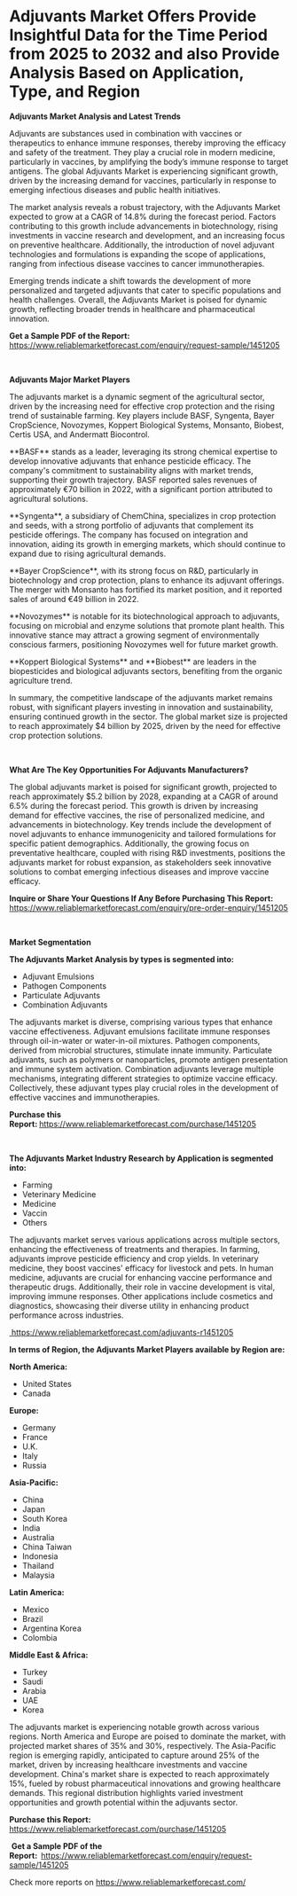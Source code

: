 <p><h1>Adjuvants Market Offers Provide Insightful Data for the Time Period from 2025 to 2032 and also Provide Analysis Based on Application, Type, and Region</h1></p><p><strong>Adjuvants Market Analysis and Latest Trends</strong></p>
<p><p>Adjuvants are substances used in combination with vaccines or therapeutics to enhance immune responses, thereby improving the efficacy and safety of the treatment. They play a crucial role in modern medicine, particularly in vaccines, by amplifying the body’s immune response to target antigens. The global Adjuvants Market is experiencing significant growth, driven by the increasing demand for vaccines, particularly in response to emerging infectious diseases and public health initiatives.</p><p>The market analysis reveals a robust trajectory, with the Adjuvants Market expected to grow at a CAGR of 14.8% during the forecast period. Factors contributing to this growth include advancements in biotechnology, rising investments in vaccine research and development, and an increasing focus on preventive healthcare. Additionally, the introduction of novel adjuvant technologies and formulations is expanding the scope of applications, ranging from infectious disease vaccines to cancer immunotherapies.</p><p>Emerging trends indicate a shift towards the development of more personalized and targeted adjuvants that cater to specific populations and health challenges. Overall, the Adjuvants Market is poised for dynamic growth, reflecting broader trends in healthcare and pharmaceutical innovation.</p></p>
<p><strong>Get a Sample PDF of the Report:&nbsp;</strong> <a href="https://www.reliablemarketforecast.com/enquiry/request-sample/1451205?utm_campaign=2949&utm_medium=2&utm_source=Github&utm_content=ia&utm_term=02042025&utm_id=adjuvants">https://www.reliablemarketforecast.com/enquiry/request-sample/1451205</a></p>
<p>&nbsp;</p>
<p><strong>Adjuvants Major Market Players</strong></p>
<p><p>The adjuvants market is a dynamic segment of the agricultural sector, driven by the increasing need for effective crop protection and the rising trend of sustainable farming. Key players include BASF, Syngenta, Bayer CropScience, Novozymes, Koppert Biological Systems, Monsanto, Biobest, Certis USA, and Andermatt Biocontrol.</p><p>**BASF** stands as a leader, leveraging its strong chemical expertise to develop innovative adjuvants that enhance pesticide efficacy. The company's commitment to sustainability aligns with market trends, supporting their growth trajectory. BASF reported sales revenues of approximately €70 billion in 2022, with a significant portion attributed to agricultural solutions.</p><p>**Syngenta**, a subsidiary of ChemChina, specializes in crop protection and seeds, with a strong portfolio of adjuvants that complement its pesticide offerings. The company has focused on integration and innovation, aiding its growth in emerging markets, which should continue to expand due to rising agricultural demands.</p><p>**Bayer CropScience**, with its strong focus on R&D, particularly in biotechnology and crop protection, plans to enhance its adjuvant offerings. The merger with Monsanto has fortified its market position, and it reported sales of around €49 billion in 2022.</p><p>**Novozymes** is notable for its biotechnological approach to adjuvants, focusing on microbial and enzyme solutions that promote plant health. This innovative stance may attract a growing segment of environmentally conscious farmers, positioning Novozymes well for future market growth.</p><p>**Koppert Biological Systems** and **Biobest** are leaders in the biopesticides and biological adjuvants sectors, benefiting from the organic agriculture trend.</p><p>In summary, the competitive landscape of the adjuvants market remains robust, with significant players investing in innovation and sustainability, ensuring continued growth in the sector. The global market size is projected to reach approximately $4 billion by 2025, driven by the need for effective crop protection solutions.</p></p>
<p>&nbsp;</p>
<p><strong>What Are The Key Opportunities For Adjuvants Manufacturers?</strong></p>
<p><p>The global adjuvants market is poised for significant growth, projected to reach approximately $5.2 billion by 2028, expanding at a CAGR of around 6.5% during the forecast period. This growth is driven by increasing demand for effective vaccines, the rise of personalized medicine, and advancements in biotechnology. Key trends include the development of novel adjuvants to enhance immunogenicity and tailored formulations for specific patient demographics. Additionally, the growing focus on preventative healthcare, coupled with rising R&D investments, positions the adjuvants market for robust expansion, as stakeholders seek innovative solutions to combat emerging infectious diseases and improve vaccine efficacy.</p></p>
<p><strong>Inquire or Share Your Questions If Any Before Purchasing This Report:</strong> <a href="https://www.reliablemarketforecast.com/enquiry/pre-order-enquiry/1451205?utm_campaign=2949&utm_medium=2&utm_source=Github&utm_content=ia&utm_term=02042025&utm_id=adjuvants">https://www.reliablemarketforecast.com/enquiry/pre-order-enquiry/1451205</a></p>
<p>&nbsp;</p>
<p><strong>Market Segmentation</strong></p>
<p><strong>The Adjuvants Market Analysis by types is segmented into:</strong></p>
<p><ul><li>Adjuvant Emulsions</li><li>Pathogen Components</li><li>Particulate Adjuvants</li><li>Combination Adjuvants</li></ul></p>
<p><p>The adjuvants market is diverse, comprising various types that enhance vaccine effectiveness. Adjuvant emulsions facilitate immune responses through oil-in-water or water-in-oil mixtures. Pathogen components, derived from microbial structures, stimulate innate immunity. Particulate adjuvants, such as polymers or nanoparticles, promote antigen presentation and immune system activation. Combination adjuvants leverage multiple mechanisms, integrating different strategies to optimize vaccine efficacy. Collectively, these adjuvant types play crucial roles in the development of effective vaccines and immunotherapies.</p></p>
<p><strong>Purchase this Report:&nbsp;</strong><a href="https://www.reliablemarketforecast.com/purchase/1451205?utm_campaign=2949&utm_medium=2&utm_source=Github&utm_content=ia&utm_term=02042025&utm_id=adjuvants">https://www.reliablemarketforecast.com/purchase/1451205</a></p>
<p>&nbsp;</p>
<p><strong>The Adjuvants Market Industry Research by Application is segmented into:</strong></p>
<p><ul><li>Farming</li><li>Veterinary Medicine</li><li>Medicine</li><li>Vaccin</li><li>Others</li></ul></p>
<p><p>The adjuvants market serves various applications across multiple sectors, enhancing the effectiveness of treatments and therapies. In farming, adjuvants improve pesticide efficiency and crop yields. In veterinary medicine, they boost vaccines' efficacy for livestock and pets. In human medicine, adjuvants are crucial for enhancing vaccine performance and therapeutic drugs. Additionally, their role in vaccine development is vital, improving immune responses. Other applications include cosmetics and diagnostics, showcasing their diverse utility in enhancing product performance across industries.</p></p>
<p><a href="https://www.reliablemarketforecast.com/adjuvants-r1451205?utm_campaign=2949&utm_medium=2&utm_source=Github&utm_content=ia&utm_term=02042025&utm_id=adjuvants">&nbsp;https://www.reliablemarketforecast.com/adjuvants-r1451205</a></p>
<p><strong>In terms of Region, the Adjuvants Market Players available by Region are:</strong></p>
<p>
    <p> <strong> North America: </strong>
        <ul>
            <li>United States</li>
            <li>Canada</li>
        </ul>
        </p> 
    <p> <strong> Europe: </strong>
        <ul>
            <li>Germany</li>
            <li>France</li>
            <li>U.K.</li>
            <li>Italy</li>
            <li>Russia</li>
        </ul>
        </p> 
    <p> <strong> Asia-Pacific: </strong>
        <ul>
            <li>China</li>
            <li>Japan</li>
            <li>South Korea</li>
            <li>India</li>
            <li>Australia</li>
            <li>China Taiwan</li>
            <li>Indonesia</li>
            <li>Thailand</li>
            <li>Malaysia</li>
        </ul>
        </p> 
    <p> <strong> Latin America: </strong>
        <ul>
            <li>Mexico</li>
            <li>Brazil</li>
            <li>Argentina Korea</li>
            <li>Colombia</li>
        </ul>
        </p> 
    <p> <strong> Middle East & Africa: </strong>
        <ul>
            <li>Turkey</li>
            <li>Saudi</li>
            <li>Arabia</li>
            <li>UAE</li>
            <li>Korea</li>
        </ul>
    </p>
    </p>
<p><p>The adjuvants market is experiencing notable growth across various regions. North America and Europe are poised to dominate the market, with projected market shares of 35% and 30%, respectively. The Asia-Pacific region is emerging rapidly, anticipated to capture around 25% of the market, driven by increasing healthcare investments and vaccine development. China's market share is expected to reach approximately 15%, fueled by robust pharmaceutical innovations and growing healthcare demands. This regional distribution highlights varied investment opportunities and growth potential within the adjuvants sector.</p></p>
<p><strong>Purchase this Report: </strong><a href="https://www.reliablemarketforecast.com/purchase/1451205?utm_campaign=2949&utm_medium=2&utm_source=Github&utm_content=ia&utm_term=02042025&utm_id=adjuvants">https://www.reliablemarketforecast.com/purchase/1451205</a></p>
<p>&nbsp;<strong>Get a Sample PDF of the Report:&nbsp;&nbsp;</strong><a href="https://www.reliablemarketforecast.com/enquiry/request-sample/1451205?utm_campaign=2949&utm_medium=2&utm_source=Github&utm_content=ia&utm_term=02042025&utm_id=adjuvants">https://www.reliablemarketforecast.com/enquiry/request-sample/1451205</a></p>
<p><strong></strong></p>
<p>Check more reports on <a href="https://www.reliablemarketforecast.com/?utm_campaign=2949&utm_medium=2&utm_source=Github&utm_content=ia&utm_term=02042025&utm_id=adjuvants">https://www.reliablemarketforecast.com/</a></p>